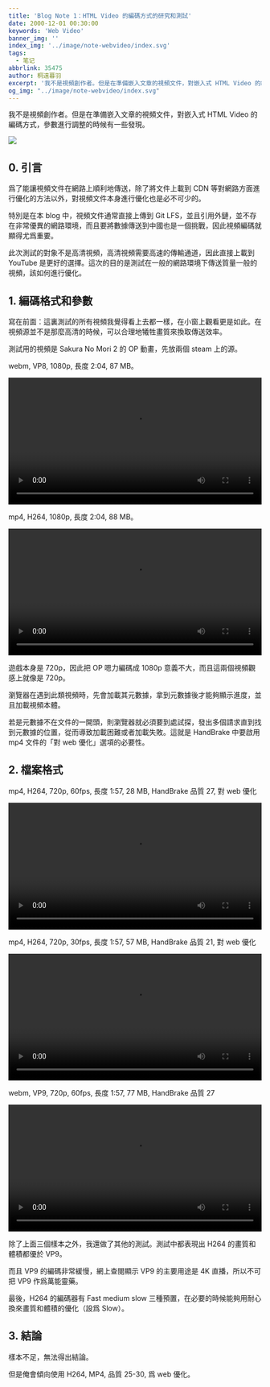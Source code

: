 ```yaml
---
title: 'Blog Note 1：HTML Video 的編碼方式的研究和測試'
date: 2000-12-01 00:30:00
keywords: 'Web Video'
banner_img: ''
index_img: '../image/note-webvideo/index.svg'
tags:
  - 笔记
abbrlink: 35475
author: 桐遠暮羽
excerpt: '我不是視頻創作者。但是在準備嵌入文章的視頻文件，對嵌入式 HTML Video 的編碼方式，參數進行調整的時候有一些發現。'
og_img: "../image/note-webvideo/index.svg"
---
```


我不是視頻創作者。但是在準備嵌入文章的視頻文件，對嵌入式 HTML Video 的編碼方式，參數進行調整的時候有一些發現。

![](../image/note-webvideo/index.svg)

## 0. 引言

爲了能讓視頻文件在網路上順利地傳送，除了將文件上載到 CDN 等對網路方面進行優化的方法以外，對視頻文件本身進行優化也是必不可少的。

特別是在本 blog 中，視頻文件通常直接上傳到 Git LFS，並且引用外鏈，並不存在非常優異的網路環境，而且要將數據傳送到中國也是一個挑戰，因此視頻編碼就顯得尤爲重要。

此次測試的對象不是高清視頻，高清視頻需要高速的傳輸通道，因此直接上載到 YouTube 是更好的選擇。這次的目的是測試在一般的網路環境下傳送質量一般的視頻，該如何進行優化。

## 1. 編碼格式和參數

寫在前面：這裏測試的所有視頻我覺得看上去都一樣，在小窗上觀看更是如此。在視頻源並不是那麼高清的時候，可以合理地犧牲畫質來換取傳送效率。

測試用的視頻是 Sakura No Mori 2 的 OP 動畫，先放兩個 steam 上的源。

webm, VP8, 1080p, 長度 2:04, 87 MB。

<video  controls width='100%' preload="metadata"  >
<source src="https://cdn.cloudflare.steamstatic.com/steam/apps/256744846/movie_max.webm" type="video/webm"/>
<p> To view this video please enable JavaScript</p></video>

mp4, H264, 1080p, 長度 2:04, 88 MB。

<video  controls width='100%' preload="metadata"  >
<source  src="https://cdn.cloudflare.steamstatic.com/steam/apps/256744846/movie_max.mp4" type="video/mp4"/>
<p> To view this video please enable JavaScript</p></video>

遊戲本身是 720p，因此把 OP 嗯力編碼成 1080p 意義不大，而且這兩個視頻觀感上就像是 720p。

瀏覽器在遇到此類視頻時，先會加載其元數據，拿到元數據後才能夠顯示進度，並且加載視頻本體。

若是元數據不在文件的一開頭，則瀏覽器就必須要到處試探，發出多個請求直到找到元數據的位置，從而導致加載困難或者加載失敗。這就是 HandBrake 中要啟用 mp4 文件的「對 web 優化」選項的必要性。

## 2. 檔案格式

mp4, H264, 720p, 60fps, 長度 1:57, 28 MB, HandBrake 品質 27, 對 web 優化

<video  controls width='100%' preload="metadata"  >
<source  src="https://bitbucket.org/sa-ya/g-static/raw/ec69262a87ddfec8aca250a4621e2f8b7036330f/note-webvideo/op-h264-cpu-27.mp4" type="video/mp4"/>
<p> To view this video please enable JavaScript</p></video>

mp4, H264, 720p, 30fps, 長度 1:57, 57 MB, HandBrake 品質 21, 對 web 優化

<video  controls width='100%' preload="metadata"  >
<source  src="https://bitbucket.org/sa-ya/g-static/raw/ec69262a87ddfec8aca250a4621e2f8b7036330f/note-webvideo/op-h264-cpu-30fps-21.mp4" type="video/mp4"/>
<p> To view this video please enable JavaScript</p></video>

webm, VP9, 720p, 60fps, 長度 1:57, 77 MB, HandBrake 品質 27

<video  controls width='100%' preload="metadata"  >
<source  src="https://bitbucket.org/sa-ya/g-static/raw/ec69262a87ddfec8aca250a4621e2f8b7036330f/note-webvideo/op-vp9-cpu-60fps-27.webm" type="video/mp4"/>
<p> To view this video please enable JavaScript</p></video>

除了上面三個樣本之外，我還做了其他的測試。測試中都表現出 H264 的畫質和體積都優於 VP9。

而且 VP9 的編碼非常緩慢，網上查閱顯示 VP9 的主要用途是 4K 直播，所以不可把 VP9 作爲萬能靈藥。

最後，H264 的編碼器有 Fast medium slow 三種預置，在必要的時候能夠用耐心換來畫質和體積的優化（設爲 Slow）。

## 3. 結論

樣本不足，無法得出結論。

但是俺會傾向使用 H264, MP4, 品質 25-30, 爲 web 優化。